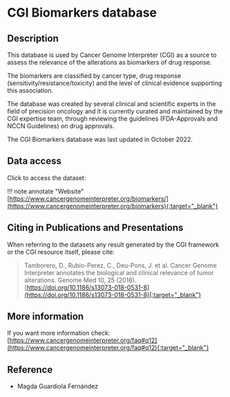 # CGI Biomarkers database

## Description

This database is used by Cancer Genome Interpreter (CGI) as a source to assess the relevance of the alterations as biomarkers of drug response.

The biomarkers are classified by cancer type, drug response (sensitivity/resistance/toxicity) and the level of clinical evidence supporting this association.

The database was created by several clinical and scientific experts in the field of precision oncology and it is currently curated and maintained by the CGI expertise team, through reviewing the guidelines (FDA-Approvals and NCCN Guidelines) on drug approvals.

The CGI Biomarkers database was last updated in October 2022.

## Data access

Click to access the dataset:

!!! note annotate "Website"
    [https://www.cancergenomeinterpreter.org/biomarkers/](https://www.cancergenomeinterpreter.org/biomarkers){:target="_blank"}

## Citing in Publications and Presentations

When referring to the datasets any result generated by the CGI framework or the CGI resource itself, please cite:
> Tamborero, D., Rubio-Perez, C., Deu-Pons, J. et al. Cancer Genome Interpreter annotates the biological and clinical relevance of tumor alterations. Genome Med 10, 25 (2018). [https://doi.org/10.1186/s13073-018-0531-8](https://doi.org/10.1186/s13073-018-0531-8){:target="_blank"}

## More information

If you want more information check:
[https://www.cancergenomeinterpreter.org/faq#q12](https://www.cancergenomeinterpreter.org/faq#q12){:target="_blank"}

## Reference

- Magda Guardiola Fernández
